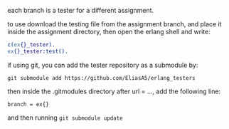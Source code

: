 each branch is a tester for a different assignment.

to use download the testing file from the assignment branch, and place it inside the assignment directory, then open the erlang shell and write:
```erlang
c(ex{}_tester).
ex{}_tester:test().
```

if using git, you can add the tester repository as a submodule by:
```
git submodule add https://github.com/EliasA5/erlang_testers
```
then inside the .gitmodules directory after url = ..., add the following line:
```
branch = ex{}
```
and then running `git submodule update`


